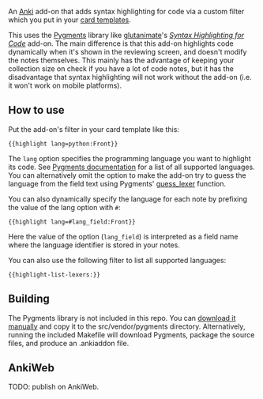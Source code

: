 An [Anki](https://apps.ankiweb.net/) add-on that adds syntax highlighting for code via a custom filter which you put in your [card templates](https://docs.ankiweb.net/templates/intro.html).

This uses the [Pygments](https://pygments.org/) library like [glutanimate](https://github.com/glutanimate/)'s *[Syntax Highlighting for Code](https://ankiweb.net/shared/info/1463041493)* add-on. The main difference is that this add-on highlights code dynamically when it's shown in the reviewing screen,
and doesn't modify the notes themselves. This mainly has the advantage of keeping your collection size on check
if you have a lot of code notes, but it has the disadvantage that syntax highlighting will not work without the add-on
(i.e. it won't work on mobile platforms).

## How to use

Put the add-on's filter in your card template like this:
```
{{highlight lang=python:Front}}
```

The `lang` option specifies the programming language you want to highlight its code.
See [Pygments documentation](https://pygments.org/docs/lexers/) for a list of all supported languages.
You can alternatively omit the option to make the add-on try to guess the language from the field text using Pygments' [guess_lexer](https://pygments.org/docs/api/#pygments.lexers.guess_lexer) function.

You can also dynamically specify the language for each note by prefixing the value of the lang option with `#`:
```
{{highlight lang=#lang_field:Front}}
```
Here the value of the option (`lang_field`) is interpreted as a field name where the language identifier is stored in your notes.


You can also use the following filter to list all supported languages:
```
{{highlight-list-lexers:}}
```


## Building

The Pygments library is not included in this repo. You can [download it manually](https://github.com/pygments/pygments/releases/) and copy it to the src/vendor/pygments directory. Alternatively, running the included Makefile will download Pygments, package the source files, and produce an .ankiaddon file.


## AnkiWeb

TODO: publish on AnkiWeb.

